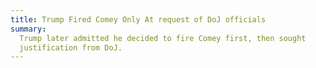 ```yaml
---
title: Trump Fired Comey Only At request of DoJ officials
summary:
  Trump later admitted he decided to fire Comey first, then sought
  justification from DoJ.
---
```

